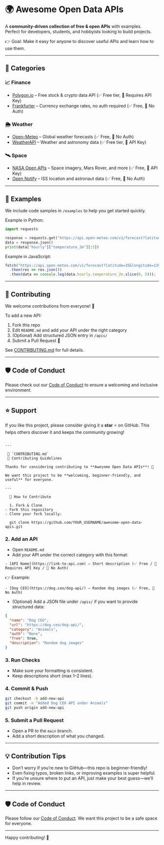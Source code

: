 # 🌍 Awesome Open Data APIs

A **community-driven collection of free & open APIs** with examples.  
Perfect for developers, students, and hobbyists looking to build projects.  

👉 Goal: Make it easy for anyone to discover useful APIs and learn how to use them.  

---

## 📂 Categories

### 📈 Finance
- [Polygon.io](https://polygon.io) – Free stock & crypto data API (✅ Free tier, 🔑 Requires API Key)  
- [Frankfurter](https://www.frankfurter.app/) – Currency exchange rates, no auth required (✅ Free, 🚫 No Auth)

### 🌦️ Weather
- [Open-Meteo](https://open-meteo.com/) – Global weather forecasts (✅ Free, 🚫 No Auth)  
- [WeatherAPI](https://www.weatherapi.com/) – Weather and astronomy data (✅ Free tier, 🔑 API Key)

### 🛰️ Space
- [NASA Open APIs](https://api.nasa.gov/) – Space imagery, Mars Rover, and more (✅ Free, 🔑 API Key)  
- [Open Notify](http://open-notify.org/) – ISS location and astronaut data (✅ Free, 🚫 No Auth)

---

## 📖 Examples

We include code samples in `/examples` to help you get started quickly.  

Example in Python:
```python
import requests

response = requests.get("https://api.open-meteo.com/v1/forecast?latitude=35&longitude=139&hourly=temperature_2m")
data = response.json()
print(data["hourly"]["temperature_2m"][:5])
````

Example in JavaScript:

```javascript
fetch("https://api.open-meteo.com/v1/forecast?latitude=35&longitude=139&hourly=temperature_2m")
  .then(res => res.json())
  .then(data => console.log(data.hourly.temperature_2m.slice(0, 5)));
```

---

## 🤝 Contributing

We welcome contributions from everyone! 🎉

To add a new API:

1. Fork this repo
2. Edit `README.md` and add your API under the right category
3. (Optional) Add structured JSON entry in `/apis/`
4. Submit a Pull Request 🚀

See [CONTRIBUTING.md](CONTRIBUTING.md) for full details.

---

## 🛡️ Code of Conduct

Please check out our [Code of Conduct](CODE_OF_CONDUCT.md) to ensure a welcoming and inclusive environment.

---

## ⭐ Support

If you like this project, please consider giving it a **star** ⭐ on GitHub.
This helps others discover it and keeps the community growing!

````

---

 📄 `CONTRIBUTING.md`
 🤝 Contributing Guidelines

Thanks for considering contributing to **Awesome Open Data APIs**! 🎉  

We want this project to be **welcoming, beginner-friendly, and useful** for everyone.  

---

  🚀 How to Contribute

  1. Fork & Clone
- Fork this repository  
- Clone your fork locally:
  
  git clone https://github.com/YOUR_USERNAME/awesome-open-data-apis.git
````

### 2. Add an API

* Open `README.md`
* Add your API under the correct category with this format:

```
- [API Name](https://link-to-api.com) – Short description (✅ Free / 🔑 Requires API Key / 🚫 No Auth)
```

👉 Example:

```
- [Dog CEO](https://dog.ceo/dog-api/) – Random dog images (✅ Free, 🚫 No Auth)
```

* (Optional) Add a JSON file under `/apis/` if you want to provide structured data:

```json
{
  "name": "Dog CEO",
  "url": "https://dog.ceo/dog-api/",
  "category": "Animals",
  "auth": "None",
  "free": true,
  "description": "Random dog images"
}
```

### 3. Run Checks

* Make sure your formatting is consistent.
* Keep descriptions short (max 1–2 lines).

### 4. Commit & Push

```bash
git checkout -b add-new-api
git commit -m "Added Dog CEO API under Animals"
git push origin add-new-api
```

### 5. Submit a Pull Request

* Open a PR to the `main` branch.
* Add a short description of what you changed.

---

## 💡 Contribution Tips

* Don’t worry if you’re new to GitHub—this repo is beginner-friendly!
* Even fixing typos, broken links, or improving examples is super helpful.
* If you’re unsure where to put an API, just make your best guess—we’ll help in review.

---

## 🛡️ Code of Conduct

Please follow our [Code of Conduct](CODE_OF_CONDUCT.md). We want this project to be a safe space for everyone.

---

Happy contributing! 🚀

